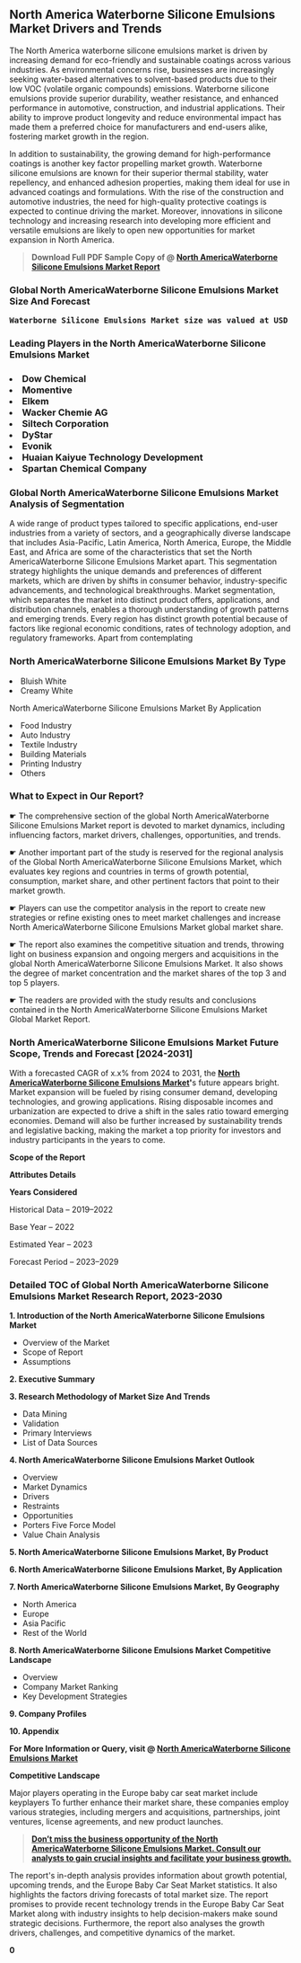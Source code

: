 <p><h2>North America Waterborne Silicone Emulsions Market Drivers and Trends</h2><p>The North America waterborne silicone emulsions market is driven by increasing demand for eco-friendly and sustainable coatings across various industries. As environmental concerns rise, businesses are increasingly seeking water-based alternatives to solvent-based products due to their low VOC (volatile organic compounds) emissions. Waterborne silicone emulsions provide superior durability, weather resistance, and enhanced performance in automotive, construction, and industrial applications. Their ability to improve product longevity and reduce environmental impact has made them a preferred choice for manufacturers and end-users alike, fostering market growth in the region.</p><p>In addition to sustainability, the growing demand for high-performance coatings is another key factor propelling market growth. Waterborne silicone emulsions are known for their superior thermal stability, water repellency, and enhanced adhesion properties, making them ideal for use in advanced coatings and formulations. With the rise of the construction and automotive industries, the need for high-quality protective coatings is expected to continue driving the market. Moreover, innovations in silicone technology and increasing research into developing more efficient and versatile emulsions are likely to open new opportunities for market expansion in North America.</p></p><blockquote id="" class=""><strong>Download Full PDF Sample Copy of @&nbsp;<a href="https://www.verifiedmarketreports.com/download-sample/?rid=224940&utm_source=GitHub-Jan&utm_medium=291" target="_blank">North AmericaWaterborne Silicone Emulsions Market Report</a>&nbsp;&nbsp;</strong></blockquote><h3 id="" class=""><strong>Global&nbsp;North AmericaWaterborne Silicone Emulsions Market Size And Forecast</strong></h3><pre class="reader-text-block__code-block"><strong>Waterborne Silicone Emulsions Market size was valued at USD 1.5 Billion in 2022 and is projected to reach USD 2.8 Billion by 2030, growing at a CAGR of 8.5% from 2024 to 2030.</strong></pre><h3 id="" class="">Leading Players in the&nbsp;North AmericaWaterborne Silicone Emulsions Market</h3><h3 class=""></Li><Li>Dow Chemical</Li><Li> Momentive</Li><Li> Elkem</Li><Li> Wacker Chemie AG</Li><Li> Siltech Corporation</Li><Li> DyStar</Li><Li> Evonik</Li><Li> Huaian Kaiyue Technology Development</Li><Li> Spartan Chemical Company</h3><h3 id="" class="">Global&nbsp;North AmericaWaterborne Silicone Emulsions Market Analysis of Segmentation</h3><p id="" class="">A wide range of product types tailored to specific applications, end-user industries from a variety of sectors, and a geographically diverse landscape that includes Asia-Pacific, Latin America, North America, Europe, the Middle East, and Africa are some of the characteristics that set the North AmericaWaterborne Silicone Emulsions Market apart. This segmentation strategy highlights the unique demands and preferences of different markets, which are driven by shifts in consumer behavior, industry-specific advancements, and technological breakthroughs. Market segmentation, which separates the market into distinct product offers, applications, and distribution channels, enables a thorough understanding of growth patterns and emerging trends. Every region has distinct growth potential because of factors like regional economic conditions, rates of technology adoption, and regulatory frameworks. Apart from contemplating</p><h3 id="" class="">North AmericaWaterborne Silicone Emulsions Market&nbsp;By Type</h3><p></Li><Li>Bluish White</Li><Li> Creamy White</p><div class="" data-test-id=""><p>North AmericaWaterborne Silicone Emulsions Market&nbsp;By Application</p></div><p class=""></Li><Li>Food Industry</Li><Li> Auto Industry</Li><Li> Textile Industry</Li><Li> Building Materials</Li><Li> Printing Industry</Li><Li> Others</p><div class="" data-test-id=""><h3><span class="">What to Expect in Our Report?</span></h3></div><div class="" data-test-id=""><p><span class="">☛ The comprehensive section of the global North AmericaWaterborne Silicone Emulsions Market report is devoted to market dynamics, including influencing factors, market drivers, challenges, opportunities, and trends.</span></p></div><div class="" data-test-id=""><p><span class="">☛ Another important part of the study is reserved for the regional analysis of the Global North AmericaWaterborne Silicone Emulsions Market, which evaluates key regions and countries in terms of growth potential, consumption, market share, and other pertinent factors that point to their market growth.</span></p></div><div class="" data-test-id=""><p><span class="">☛ Players can use the competitor analysis in the report to create new strategies or refine existing ones to meet market challenges and increase North AmericaWaterborne Silicone Emulsions Market global market share.</span></p></div><div class="" data-test-id=""><p><span class="">☛ The report also examines the competitive situation and trends, throwing light on business expansion and ongoing mergers and acquisitions in the global North AmericaWaterborne Silicone Emulsions Market. It also shows the degree of market concentration and the market shares of the top 3 and top 5 players.</span></p></div><div class="" data-test-id=""><p><span class="">☛ The readers are provided with the study results and conclusions contained in the North AmericaWaterborne Silicone Emulsions Market Global Market Report.</span></p></div><div class="" data-test-id=""><h3><span class="">North AmericaWaterborne Silicone Emulsions Market Future Scope, Trends and Forecast [2024-2031]</span></h3></div><div class="" data-test-id=""><p><span class="">With a forecasted CAGR of x.x% from 2024 to 2031, the <strong><a href="https://www.verifiedmarketreports.com/download-sample/?rid=224940&utm_source=GitHub-Jan&utm_medium=291" target="_blank">North AmericaWaterborne Silicone Emulsions Market</a>'</strong>s future appears bright. Market expansion will be fueled by rising consumer demand, developing technologies, and growing applications. Rising disposable incomes and urbanization are expected to drive a shift in the sales ratio toward emerging economies. Demand will also be further increased by sustainability trends and legislative backing, making the market a top priority for investors and industry participants in the years to come.</span></p><p id="ember66" class="ember-view reader-text-block__paragraph"><strong>Scope of the Report</strong></p><p id="ember67" class="ember-view reader-text-block__paragraph"><strong>Attributes Details</strong></p><p id="ember68" class="ember-view reader-text-block__paragraph"><strong>Years Considered</strong></p><p id="ember69" class="ember-view reader-text-block__paragraph">Historical Data &ndash; 2019&ndash;2022</p><p id="ember70" class="ember-view reader-text-block__paragraph">Base Year &ndash; 2022</p><p id="ember71" class="ember-view reader-text-block__paragraph">Estimated Year &ndash; 2023</p><p id="ember72" class="ember-view reader-text-block__paragraph">Forecast Period &ndash; 2023&ndash;2029</p></div><h3 id="" class="">Detailed TOC of Global North AmericaWaterborne Silicone Emulsions Market Research Report, 2023-2030</h3><p id="" class=""><strong>1. Introduction of the North AmericaWaterborne Silicone Emulsions Market</strong></p><ul><li>Overview of the Market</li><li>Scope of Report</li><li>Assumptions</li></ul><p id="" class=""><strong>2. Executive Summary</strong></p><p id="" class=""><strong>3. Research Methodology of Market Size And Trends</strong></p><ul><li>Data Mining</li><li>Validation</li><li>Primary Interviews</li><li>List of Data Sources</li></ul><p id="" class=""><strong>4. North AmericaWaterborne Silicone Emulsions Market Outlook</strong></p><ul><li>Overview</li><li>Market Dynamics</li><li>Drivers</li><li>Restraints</li><li>Opportunities</li><li>Porters Five Force Model</li><li>Value Chain Analysis</li></ul><p id="" class=""><strong>5. North AmericaWaterborne Silicone Emulsions Market, By Product</strong></p><p id="" class=""><strong>6. North AmericaWaterborne Silicone Emulsions Market, By Application</strong></p><p id="" class=""><strong>7. North AmericaWaterborne Silicone Emulsions Market, By Geography</strong></p><ul><li>North America</li><li>Europe</li><li>Asia Pacific</li><li>Rest of the World</li></ul><p id="" class=""><strong>8. North AmericaWaterborne Silicone Emulsions Market Competitive Landscape</strong></p><ul><li>Overview</li><li>Company Market Ranking</li><li>Key Development Strategies</li></ul><p id="" class=""><strong>9. Company Profiles</strong></p><p id="" class=""><strong>10. Appendix</strong></p><p><strong>For More Information or Query, visit&nbsp;@ <a href="https://www.verifiedmarketreports.com/product/waterborne-silicone-emulsions-market/" target="_blank">North AmericaWaterborne Silicone Emulsions Market</a></strong></p><p id="ember61" class="ember-view reader-text-block__paragraph"><strong>Competitive Landscape</strong></p><p id="ember62" class="ember-view reader-text-block__paragraph">Major players operating in the Europe baby car seat market include keyplayers To further enhance their market share, these companies employ various strategies, including mergers and acquisitions, partnerships, joint ventures, license agreements, and new product launches.</p><blockquote id="ember63" class="ember-view reader-text-block__blockquote"><strong><a href="https://www.verifiedmarketreports.com/download-sample/?rid=224940&utm_source=GitHub-Jan&utm_medium=291" target="_blank">Don&rsquo;t miss the business opportunity of the North AmericaWaterborne Silicone Emulsions Market. Consult our analysts to gain crucial insights and facilitate your business growth.</a></strong></blockquote><p id="ember64" class="ember-view reader-text-block__paragraph">The report's in-depth analysis provides information about growth potential, upcoming trends, and the Europe Baby Car Seat Market statistics. It also highlights the factors driving forecasts of total market size. The report promises to provide recent technology trends in the Europe Baby Car Seat Market along with industry insights to help decision-makers make sound strategic decisions. Furthermore, the report also analyses the growth drivers, challenges, and competitive dynamics of the market.</p><p class="ember-view reader-text-block__paragraph"><strong>0</strong></p>
